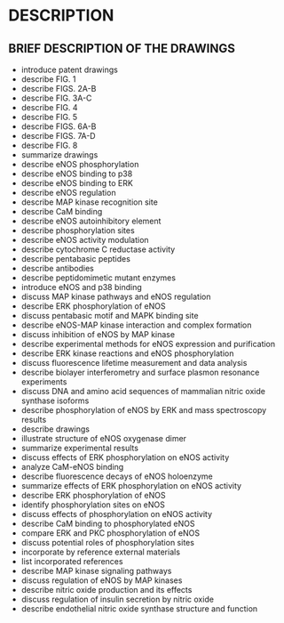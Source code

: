 # DESCRIPTION

## BRIEF DESCRIPTION OF THE DRAWINGS

- introduce patent drawings
- describe FIG. 1
- describe FIGS. 2A-B
- describe FIG. 3A-C
- describe FIG. 4
- describe FIG. 5
- describe FIGS. 6A-B
- describe FIGS. 7A-D
- describe FIG. 8
- summarize drawings
- describe eNOS phosphorylation
- describe eNOS binding to p38
- describe eNOS binding to ERK
- describe eNOS regulation
- describe MAP kinase recognition site
- describe CaM binding
- describe eNOS autoinhibitory element
- describe phosphorylation sites
- describe eNOS activity modulation
- describe cytochrome C reductase activity
- describe pentabasic peptides
- describe antibodies
- describe peptidomimetic mutant enzymes
- introduce eNOS and p38 binding
- discuss MAP kinase pathways and eNOS regulation
- describe ERK phosphorylation of eNOS
- discuss pentabasic motif and MAPK binding site
- describe eNOS-MAP kinase interaction and complex formation
- discuss inhibition of eNOS by MAP kinase
- describe experimental methods for eNOS expression and purification
- describe ERK kinase reactions and eNOS phosphorylation
- discuss fluorescence lifetime measurement and data analysis
- describe biolayer interferometry and surface plasmon resonance experiments
- discuss DNA and amino acid sequences of mammalian nitric oxide synthase isoforms
- describe phosphorylation of eNOS by ERK and mass spectroscopy results
- describe drawings
- illustrate structure of eNOS oxygenase dimer
- summarize experimental results
- discuss effects of ERK phosphorylation on eNOS activity
- analyze CaM-eNOS binding
- describe fluorescence decays of eNOS holoenzyme
- summarize effects of ERK phosphorylation on eNOS activity
- describe ERK phosphorylation of eNOS
- identify phosphorylation sites on eNOS
- discuss effects of phosphorylation on eNOS activity
- describe CaM binding to phosphorylated eNOS
- compare ERK and PKC phosphorylation of eNOS
- discuss potential roles of phosphorylation sites
- incorporate by reference external materials
- list incorporated references
- describe MAP kinase signaling pathways
- discuss regulation of eNOS by MAP kinases
- describe nitric oxide production and its effects
- discuss regulation of insulin secretion by nitric oxide
- describe endothelial nitric oxide synthase structure and function

